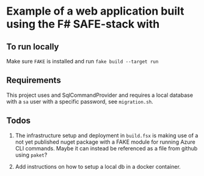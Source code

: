 # Example of a web application built using the F# SAFE-stack with 

## To run locally

Make sure `FAKE` is installed and run `fake build --target run`

## Requirements

This project uses and SqlCommandProvider and requires a local database with a `sa` user with a specific password, see `migration.sh`. 

## Todos

1. The infrastructure setup and deployment in `build.fsx` is making use of a not yet published nuget package with a FAKE module for running Azure CLI commands. Maybe it can instead be referenced as a file from github using `paket`?

2. Add instructions on how to setup a local db in a docker container.